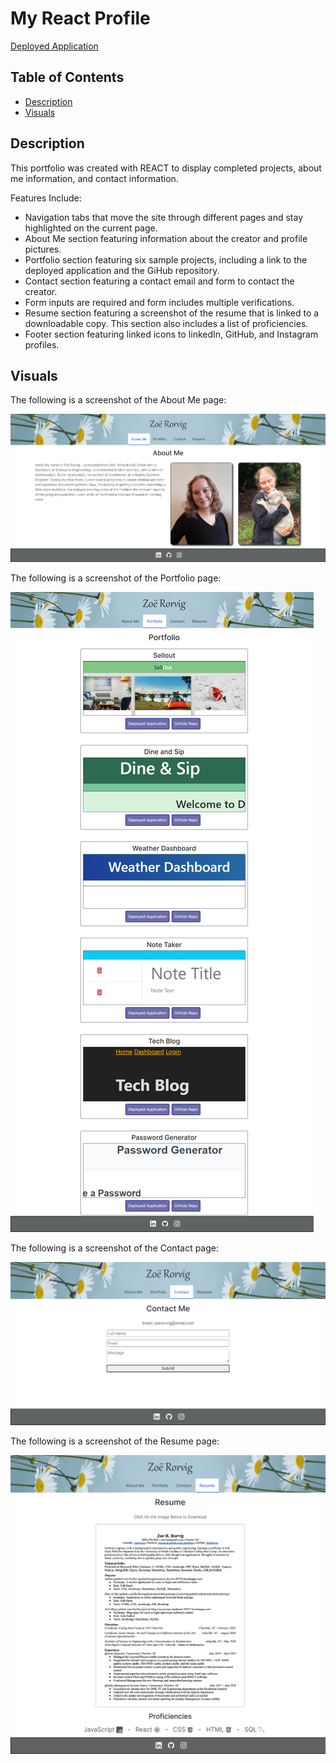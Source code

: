 # My React Profile
[Deployed Application](https://zoerorvig.github.io/my-react-portfolio/#about)

## Table of Contents
- [Description](#description)
- [Visuals](#visuals)

## Description 
This portfolio was created with REACT to display completed projects, about me information, and contact information.  

Features Include:
- Navigation tabs that move the site through different pages and stay highlighted on the current page. 
- About Me section featuring information about the creator and profile pictures. 
- Portfolio section featuring six sample projects, including a link to the deployed application and the GiHub repository. 
- Contact section featuring a contact email and form to contact the creator. 
- Form inputs are required and form includes multiple verifications.
- Resume section featuring a screenshot of the resume that is linked to a downloadable copy. This section also includes a list of proficiencies. 
- Footer section featuring linked icons to linkedIn, GitHub, and Instagram profiles. 

## Visuals 

The following is a screenshot of the About Me page:

![screenshot](./images/about-me-page.PNG)

The following is a screenshot of the Portfolio page:

![screenshot](./images/portfolio-page.png)

The following is a screenshot of the Contact page:

![screenshot](./images/contact-page.png)

The following is a screenshot of the Resume page:

![screenshot](./images/resume-page.png)
